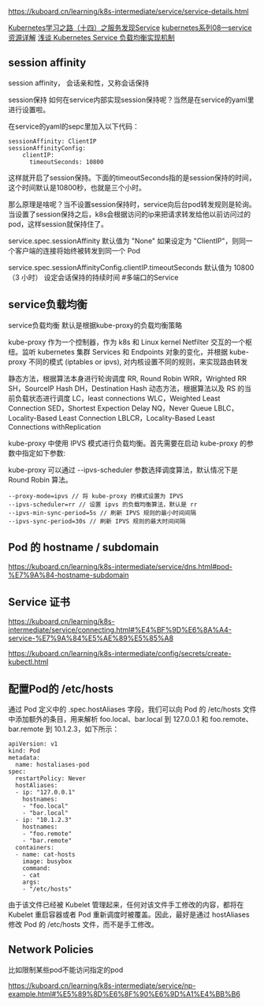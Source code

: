 https://kuboard.cn/learning/k8s-intermediate/service/service-details.html

[Kubernetes学习之路（十四）之服务发现Service](https://www.cnblogs.com/linuxk/p/9605901.html)
[kubernetes系列08—service资源详解](https://www.cnblogs.com/along21/p/10330076.html)
[浅谈 Kubernetes Service 负载均衡实现机制](https://www.infoq.cn/article/P0V9D4br7UDzWTgIHuYq)


## session affinity
session affinity， 会话亲和性，又称会话保持

session保持
如何在service内部实现session保持呢？当然是在service的yaml里进行设置啦。

在service的yaml的sepc里加入以下代码：
```
sessionAffinity: ClientIP
sessionAffinityConfig:
    clientIP:
      timeoutSeconds: 10800
```
这样就开启了session保持。下面的timeoutSeconds指的是session保持的时间，这个时间默认是10800秒，也就是三个小时。

那么原理是啥呢？当不设置session保持时，service向后台pod转发规则是轮询。当设置了session保持之后，k8s会根据访问的ip来把请求转发给他以前访问过的pod，这样session就保持住了。

service.spec.sessionAffinity
默认值为 "None"
如果设定为 "ClientIP"，则同一个客户端的连接将始终被转发到同一个 Pod

service.spec.sessionAffinityConfig.clientIP.timeoutSeconds
默认值为 10800 （3 小时）
设定会话保持的持续时间
#多端口的Service



## service负载均衡
service负载均衡 默认是根据kube-proxy的负载均衡策略

kube-proxy 作为一个控制器，作为 k8s 和 Linux kernel Netfilter 交互的一个枢纽。监听 kubernetes 集群 Services 和 Endpoints 对象的变化，并根据 kube-proxy 不同的模式 (iptables or ipvs), 对内核设置不同的规则，来实现路由转发

静态方法，根据算法本身进行轮询调度
RR, Round Robin
WRR，Wrighted RR
SH，SourceIP Hash
DH，Destination Hash
动态方法，根据算法以及 RS 的当前负载状态进行调度
LC，least connections
WLC，Weighted Least Connection
SED，Shortest Expection Delay
NQ，Never Queue
LBLC，Locality-Based Least Connection
LBLCR，Locality-Based Least Connections withReplication

kube-proxy 中使用 IPVS 模式进行负载均衡。首先需要在启动 kube-proxy 的参数中指定如下参数:

kube-proxy 可以通过 --ipvs-scheduler 参数选择调度算法，默认情况下是 Round Robin 算法。
```
--proxy-mode=ipvs // 将 kube-proxy 的模式设置为 IPVS
--ipvs-scheduler=rr // 设置 ipvs 的负载均衡算法，默认是 rr
--ipvs-min-sync-period=5s // 刷新 IPVS 规则的最小时间间隔
--ipvs-sync-period=30s // 刷新 IPVS 规则的最大时间间隔

```

## Pod 的 hostname / subdomain

https://kuboard.cn/learning/k8s-intermediate/service/dns.html#pod-%E7%9A%84-hostname-subdomain

##  Service 证书
https://kuboard.cn/learning/k8s-intermediate/service/connecting.html#%E4%BF%9D%E6%8A%A4-service-%E7%9A%84%E5%AE%89%E5%85%A8


https://kuboard.cn/learning/k8s-intermediate/config/secrets/create-kubectl.html

## 配置Pod的 /etc/hosts
通过 Pod 定义中的 .spec.hostAliases 字段，我们可以向 Pod 的 /etc/hosts 文件中添加额外的条目，用来解析 foo.local、bar.local 到 127.0.0.1 和 foo.remote、bar.remote 到 10.1.2.3，如下所示：
```
apiVersion: v1
kind: Pod
metadata:
  name: hostaliases-pod
spec:
  restartPolicy: Never
  hostAliases:
  - ip: "127.0.0.1"
    hostnames:
    - "foo.local"
    - "bar.local"
  - ip: "10.1.2.3"
    hostnames:
    - "foo.remote"
    - "bar.remote"
  containers:
  - name: cat-hosts
    image: busybox
    command:
    - cat
    args:
    - "/etc/hosts"
```

由于该文件已经被 Kubelet 管理起来，任何对该文件手工修改的内容，都将在 Kubelet 重启容器或者 Pod 重新调度时被覆盖。因此，最好是通过 hostAliases 修改 Pod 的 /etc/hosts 文件，而不是手工修改。

## Network Policies

比如限制某些pod不能访问指定的pod


https://kuboard.cn/learning/k8s-intermediate/service/np-example.html#%E5%89%8D%E6%8F%90%E6%9D%A1%E4%BB%B6

